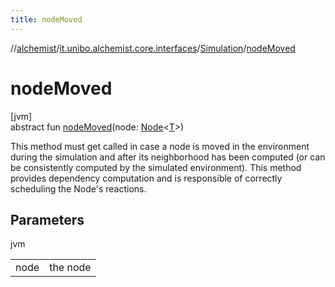 ```yaml
---
title: nodeMoved
---
```

//[alchemist](../../../index.html)/[it.unibo.alchemist.core.interfaces](../index.html)/[Simulation](index.html)/[nodeMoved](node-moved.html)



# nodeMoved



[jvm]\
abstract fun [nodeMoved](node-moved.html)(node: [Node](../../it.unibo.alchemist.model.interfaces/-node/index.html)<[T](../../it.unibo.alchemist.boundary.interfaces/-output-monitor/index.html)>)



This method must get called in case a node is moved in the environment during the simulation and after its neighborhood has been computed (or can be consistently computed by the simulated environment). This method provides dependency computation and is responsible of correctly scheduling the Node's reactions.



## Parameters


jvm

| | |
|---|---|
| node | the node |




